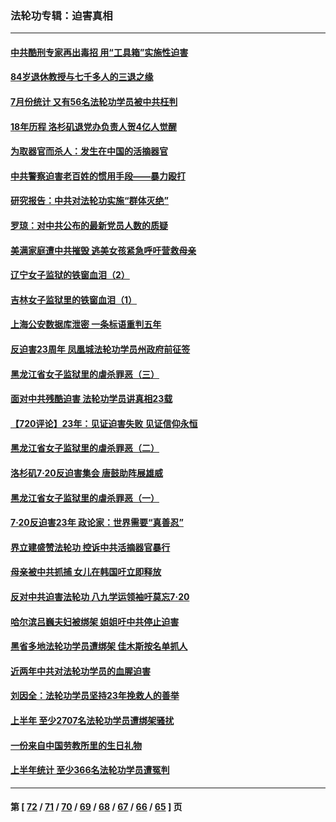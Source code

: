### 法轮功专辑：迫害真相
---
#### [中共酷刑专家再出毒招 用“工具箱”实施性迫害](../../pages/nf4379/n13797202.md?08080430) 
#### [84岁退休教授与七千多人的三退之缘](../../pages/nf4379/n13796650.md?08080430) 
#### [7月份统计 又有56名法轮功学员被中共枉判](../../pages/nf4379/n13795640.md?08080430) 
#### [18年历程 洛杉矶退党办负责人贺4亿人觉醒](../../pages/nf4379/n13795117.md?08080430) 
#### [为取器官而杀人：发生在中国的活摘器官](../../pages/nf4379/n13794731.md?08080430) 
#### [中共警察迫害老百姓的惯用手段——暴力殴打](../../pages/nf4379/n13791611.md?08080430) 
#### [研究报告：中共对法轮功实施“群体灭绝”](../../pages/nf4379/n13791984.md?08080430) 
#### [罗琼：对中共公布的最新党员人数的质疑](../../pages/nf4379/n13790905.md?08080430) 
#### [美满家庭遭中共摧毁 逃美女孩紧急呼吁营救母亲](../../pages/nf4379/n13792859.md?08080430) 
#### [辽宁女子监狱的铁窗血泪（2）](../../pages/nf4379/n13788923.md?08080430) 
#### [吉林女子监狱里的铁窗血泪（1）](../../pages/nf4379/n13786967.md?08080430) 
#### [上海公安数据库泄密 一条标语重判五年](../../pages/nf4379/n13787387.md?08080430) 
#### [反迫害23周年 凤凰城法轮功学员州政府前征签](../../pages/nf4379/n13786397.md?08080430) 
#### [黑龙江省女子监狱里的虐杀罪恶（三）](../../pages/nf4379/n13784732.md?08080430) 
#### [面对中共残酷迫害 法轮功学员讲真相23载](../../pages/nf4379/n13785367.md?08080430) 
#### [【720评论】23年：见证迫害失败 见证信仰永恒](../../pages/nf4379/n13785353.md?08080430) 
#### [黑龙江省女子监狱里的虐杀罪恶（二）](../../pages/nf4379/n13783691.md?08080430) 
#### [洛杉矶7·20反迫害集会 唐鼓助阵展雄威](../../pages/nf4379/n13783935.md?08080430) 
#### [黑龙江省女子监狱里的虐杀罪恶（一）](../../pages/nf4379/n13780871.md?08080430) 
#### [7·20反迫害23年 政论家：世界需要“真善忍”](../../pages/nf4379/n13782402.md?08080430) 
#### [界立建盛赞法轮功 控诉中共活摘器官暴行](../../pages/nf4379/n13781971.md?08080430) 
#### [母亲被中共抓捕 女儿在韩国吁立即释放](../../pages/nf4379/n13781383.md?08080430) 
#### [反对中共迫害法轮功 八九学运领袖吁莫忘7‧20](../../pages/nf4379/n13781274.md?08080430) 
#### [哈尔滨吕巍夫妇被绑架 姐姐吁中共停止迫害](../../pages/nf4379/n13780481.md?08080430) 
#### [黑省多地法轮功学员遭绑架 佳木斯按名单抓人](../../pages/nf4379/n13779958.md?08080430) 
#### [近两年中共对法轮功学员的血腥迫害](../../pages/nf4379/n13778445.md?08080430) 
#### [刘因全：法轮功学员坚持23年挽救人的善举](../../pages/nf4379/n13778949.md?08080430) 
#### [上半年 至少2707名法轮功学员遭绑架骚扰](../../pages/nf4379/n13776397.md?08080430) 
#### [一份来自中国劳教所里的生日礼物](../../pages/nf4379/n13777122.md?08080430) 
#### [上半年统计 至少366名法轮功学员遭冤判](../../pages/nf4379/n13775603.md?08080430) 

---
#### 第 [ [72](./72.md?08080430) / [71](./71.md?08080430) / [70](./70.md?08080430) / [69](./69.md?08080430) / [68](./68.md?08080430) / [67](./67.md?08080430) / [66](./66.md?08080430) / [65](./65.md?08080430) ] 页
